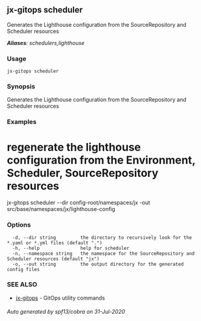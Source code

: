 ## jx-gitops scheduler

Generates the Lighthouse configuration from the SourceRepository and Scheduler resources

***Aliases**: schedulers,lighthouse*

### Usage

```
jx-gitops scheduler
```

### Synopsis

Generates the Lighthouse configuration from the SourceRepository and Scheduler resources

### Examples

  # regenerate the lighthouse configuration from the Environment, Scheduler, SourceRepository resources
  jx-gitops scheduler --dir config-root/namespaces/jx -out src/base/namespaces/jx/lighthouse-config

### Options

```
  -d, --dir string         the directory to recursively look for the *.yaml or *.yml files (default ".")
  -h, --help               help for scheduler
  -n, --namespace string   the namespace for the SourceRepository and Scheduler resources (default "jx")
  -o, --out string         the output directory for the generated config files
```

### SEE ALSO

* [jx-gitops](jx-gitops.md)	 - GitOps utility commands

###### Auto generated by spf13/cobra on 31-Jul-2020
